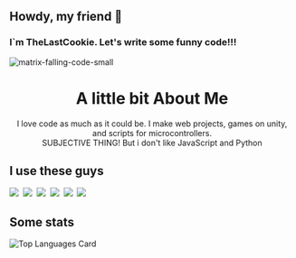 ## Howdy, my friend 👋
### I`m TheLastCookie. Let's write some funny code!!!
![matrix-falling-code-small](https://github.com/user-attachments/assets/724b4b23-3ca2-4145-a1d2-a7f9521c63a4)

<!--
**TheLastCookie-404/TheLastCookie-404** is a ✨ _special_ ✨ repository because its `README.md` (this file) appears on your GitHub profile.

Here are some ideas to get you started:

- 🔭 I’m currently working on ...
- 🌱 I’m currently learning ...
- 👯 I’m looking to collaborate on ...
- 🤔 I’m looking for help with ...
- 💬 Ask me about ...
- 📫 How to reach me: ...
- 😄 Pronouns: ...
- ⚡ Fun fact: ...
-->

<h1 align="center">A little bit About Me</h1>
<div align="center">
<p>
  I love code as much as it could be. I make web projects, games on unity, and scripts for microcontrollers. <br>
  SUBJECTIVE THING! But i don't like JavaScript and Python
</p>
</div>


<h2>I use these guys</h2>
<div>
<img src="https://img.shields.io/badge/C-00599C?logo=c&logoColor=white">&nbsp;
<img src="https://img.shields.io/badge/C++-%2300599C.svg?logo=c%2B%2B&logoColor=white">&nbsp;
<img src="https://img.shields.io/badge/.NET-512BD4?logo=dotnet&logoColor=fff">&nbsp;
<img src="https://img.shields.io/badge/JavaScript-F7DF1E?logo=javascript&logoColor=000">&nbsp;
<img src="https://img.shields.io/badge/TypeScript-3178C6?logo=typescript&logoColor=fff">&nbsp;
<img src="https://img.shields.io/badge/Laravel-%23FF2D20.svg?logo=laravel&logoColor=white">&nbsp;</div>
<h2>Some stats</h2>
<div https://github-readme-stats.vercel.app/api/top-langs/?username=TheLastCookie-404&layout=compact&theme=dark>
<img src="https://github-readme-stats.vercel.app/api/top-langs/?username=TheLastCookie-404&layout=compact&theme=dark" alt="Top Languages Card"></div>

<!--
<h2 align="center">📫 Connect with me</h2>
<p align="center">🔗 LinkedIn: <a href="https://www.linkedin.com/in/johndoe" target="_blank">John Doe</a></p>
-->
